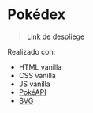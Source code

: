 # Pokédex

> [Link de despliege](https://hdz-angel-gran.w3spaces.com/Practica3/pokedex.html)

Realizado con:

- HTML vanilla
- CSS vanilla
- JS vanilla
- [PokéAPI](https://pokeapi.co/)
- [SVG](./img/pokedex.svg)

